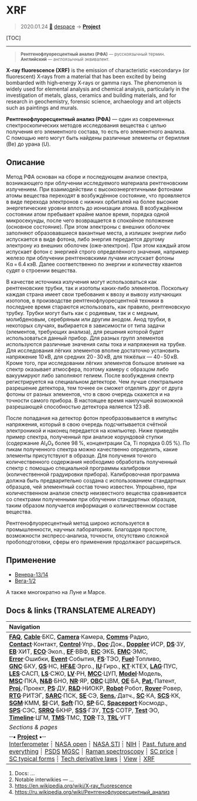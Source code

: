 # XRF
> 2020.01.24 [🚀](../index/index.md) [despace](index.md) → **[Project](project.md)**

[TOC]

---

> <small>**Рентгенофлуоресцентный анализ (РФА)** — русскоязычный термин. **Английский** — англоязычный эквивалент.</small>

**X‑ray fluorescence (XRF)** is the emission of characteristic «secondary» (or fluorescent) X‑rays from a material that has been excited by being bombarded with high‑energy X‑rays or gamma rays. The phenomenon is widely used for elemental analysis and chemical analysis, particularly in the investigation of metals, glass, ceramics and building materials, and for research in geochemistry, forensic science, archaeology and art objects such as paintings and murals.

**Рентгенофлуоресцентный анализ (РФА)** — один из современных спектроскопических методов исследования вещества с целью получения его элементного состава, то есть его элементного анализа. С помощью него могут быть найдены различные элементы от бериллия (Be) до урана (U).



<p style="page-break-after:always"> </p>

## Описание
Метод РФА основан на сборе и последующем анализе спектра, возникающего при облучении исследуемого материала рентгеновским излучением. При взаимодействии с высокоэнергетичными фотонами атомы вещества переходят в возбуждённое состояние, что проявляется в виде перехода электронов с нижних орбиталей на более высокие энергетические уровни вплоть до ионизации атома. В возбуждённом состоянии атом пребывает крайне малое время, порядка одной микросекунды, после чего возвращается в спокойное положение (основное состояние). При этом электроны с внешних оболочек заполняют образовавшиеся вакантные места, а излишек энергии либо испускается в виде фотона, либо энергия передается другому электрону из внешних оболочек (оже‑электрон). При этом каждый атом испускает фотон с энергией строго определённого значения, например железо при облучении рентгеновскими лучами испускает фотоны Кα = 6.4 кэВ. Далее соответственно по энергии и количеству квантов судят о строении вещества.

В качестве источника излучения могут использоваться как рентгеновские трубки, так и изотопы каких‑либо элементов. Поскольку каждая страна имеет свои требования к ввозу и вывозу излучающих изотопов, в производстве рентгенофлуоресцентной техники в последнее время стараются использовать, как правило, рентгеновскую трубку. Трубки могут быть как с родиевым, так и с медным, молибденовым, серебряным или другим анодом. Анод трубки, в некоторых случаях, выбирается в зависимости от типа задачи (элементов, требующих анализа), для решения которой будет использоваться данный прибор. Для разных групп элементов используются различные значения силы тока и напряжения на трубке. Для исследования лёгких элементов вполне достаточно установить напряжение 10 кВ, для средних 20 ‑ 30 кВ, для тяжёлых — 40 ‑ 50 кВ. Кроме того, при исследовании лёгких элементов большое влияние на спектр оказывает атмосфера, поэтому камеру с образцом либо вакуумируют либо заполняют гелием. После возбуждения спектр регистрируется на специальном детекторе. Чем лучше спектральное разрешение детектора, тем точнее он сможет отделять друг от друга фотоны от разных элементов, что в свою очередь скажется и на точности самого прибора. В настоящее время наилучшей возможной разрешающей способностью детектора является 123 эВ.

После попадания на детектор фотон преобразовывается в импульс напряжения, который в свою очередь подсчитывается счётной электроникой и наконец передается на компьютер. Ниже приведён пример спектра, полученный при анализе корундовой ступки (содержание Al₂O₃ более 98 %, концентрации Ca, Ti порядка 0.05 %). По пикам полученного спектра можно качественно определить, какие элементы присутствуют в образце. Для получения точного количественного содержания необходимо обработать полученный спектр с помощью специальной программы калибровки (количественной градуировки прибора). Калибровочная программа должна быть предварительно создана с использованием стандартных образцов, чей элементный состав точно известен. Упрощённо, при количественном анализе спектр неизвестного вещества сравнивается со спектрами полученными при облучении стандартных образцов, таким образом получается информация о количественном составе вещества.

Рентгенофлуоресцентный метод широко используется в промышленности, научных лабораториях. Благодаря простоте, возможности экспресс‑анализа, точности, отсутствию сложной пробоподготовки, сферы его применения продолжают расширяться.



## Применение
   - [Венера-13/14](venera_13_14.md)
   - [Вега-1/2](vega_1_2.md)

А также многократно на Луне и Марсе.



<p style="page-break-after:always"> </p>

## Docs & links (TRANSLATEME ALREADY)
|Navigation|
|:--|
|**[FAQ](faq.md)**, **[Cable](cable.md)**·БКС, **[Camera](cam.md)**·Камера, **[Comms](comms.md)**·Радио, **[Contact](contact.md)**·Контакт, **[Control](control.md)**·Упр., **[Doc](doc.md)**·Док., **[Doppler](doppler.md)**·ИСР, **[DS](ds.md)**·ЗУ, **[EB](eb.md)**·ХИТ, **[ECO](ecology.md)**·Экол., **[EF](ef.md)**·ВВФ, **[ElC](elc.md)**·ЭКБ, **[EMC](emc.md)**·ЭМС, **[Error](error.md)**·Ошибки, **[Event](event.md)**·События, **[FS](fs.md)**·ТЭО, **[Fuel](fuel.md)**·Топливо, **[GNC](gnc.md)**·БКУ, **[GS](scs.md)**·НС, **[HF&E](hfe.md)**·Эрго., **[IU](iu.md)**·Гиро., **[KT](kt.md)**·КТЕХ, **[LAG](lag.md)**·ПУC, **[LES](les.md)**·САСП, **[LS](ls.md)**·СЖО, **[LV](lv.md)**·РН, **[MCC](mcc.md)**·ЦУП, **[Model](model.md)**·Модель, **[MSC](sc.md)**·ПКА, **[N&B](nnb.md)**·БНО, **[NR](nr.md)**·ЯР, **[OBC](obc.md)**·ЦВМ, **[OE](oe.md)**·БА, **[Pat.](патент.md)**·Патент, **[Proj.](project.md)**·Проект, **[PS](ps.md)**·ДУ, **[R&D](rnd.md)**·НИОКР, **[Robot](robotics.md)**·Робот, **[Rover](rover.md)**·Ровер, **[RTG](rtg.md)**·РИТЭГ, **[SARC](sarc.md)**·ПСК, **[SE](se.md)**·СЭ, **[Sens.](sensor.md)**·Датч., **[SC](sc.md)**·КА, **[SCS](scs.md)**·КК, **[SGM](sgm.md)**·КММ, **[SI](si.md)**·СИ, **[Soft](soft.md)**·ПО, **[SP](sp.md)**·БС, **[Spaceport](spaceport.md)**·Космодр., **[SPS](sps.md)**·СЭС, **[SRRQ](srrq.md)**·БКНР, **[SSS](sss.md)**·ГЗУ, **[TCS](tcs.md)**·СОТР, **[Test](test.md)**·ЭО, **[Timeline](timeline.md)**·ЦГМ, **[TMS](tms.md)**·ТМС, **[TOR](tor.md)**·ТЗ, **[TRL](trl.md)**·УГТ|
|*Sections & pages*|
|**··• [Project](project.md) •··**<br> [Interferometer](interferometer.md) ┊ [NASA open](nasa_open.md) ┊ [NASA STI](nasa_sti.md) ┊ [NIH](nih.md) ┊ [Past, future and everything](pfaeverything.md) ┊ [PSDS](us_psds.md) [MGSC](mgsc.md) ┊ [Raman spectroscopy](raman_spsc.md) ┊ [SC price](sc_price.md) ┊ [SC typical forms](sc_ts.md) ┊ [Tech derivative laws](td_laws.md) ┊ [View](view.md) ┊ [XRF](xrf.md)|

   1. Docs: …
   1. Notable interwikies — …
   1. <https://en.wikipedia.org/wiki/X‑ray_fluorescence>
   1. <https://ru.wikipedia.org/wiki/Рентгенофлуоресцентный_анализ>
